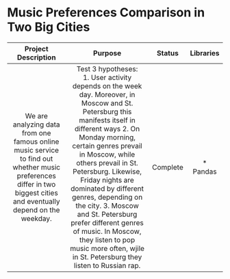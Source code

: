 #   Music Preferences Comparison in Two Big Cities <br>
| Project Description 	| Purpose 	| Status 	| Libraries 	|
|:---:	|:---:	|:---:	|:---:	|
| We are analyzing data from one famous  online music service to find out whether  music preferences differ in two biggest cities and  eventually depend on the weekday. 	| Test 3 hypotheses: <br>  1. User activity depends on the week day. Moreover, in Moscow  and St. Petersburg this manifests itself in different ways 2. On Monday morning, certain genres prevail in Moscow,  while others prevail in St. Petersburg. Likewise, Friday  nights are dominated by different genres, depending on the city. 3. Moscow and St. Petersburg prefer different genres of music. In Moscow, they listen to pop music more often, wjile in St.  Petersburg they listen to Russian rap. 	|  Complete 	| * Pandas 	|



